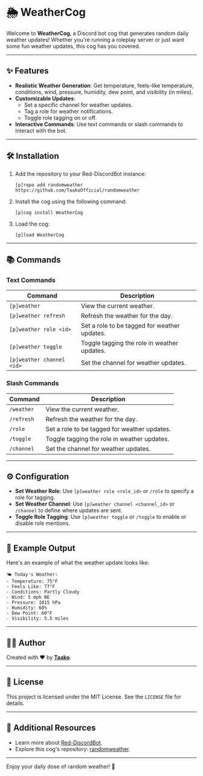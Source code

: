 # 🌦️ WeatherCog

Welcome to **WeatherCog**, a Discord bot cog that generates random daily weather updates! Whether you're running a roleplay server or just want some fun weather updates, this cog has you covered.

---

## ✨ Features

- **Realistic Weather Generation**: Get temperature, feels-like temperature, conditions, wind, pressure, humidity, dew point, and visibility (in miles).
- **Customizable Updates**:
  - Set a specific channel for weather updates.
  - Tag a role for weather notifications.
  - Toggle role tagging on or off.
- **Interactive Commands**: Use text commands or slash commands to interact with the bot.

---

## 🛠️ Installation

1. Add the repository to your Red-DiscordBot instance:
   ```
   [p]repo add randomweather https://github.com/TaakoOfficial/randomweather
   ```
2. Install the cog using the following command:
   ```
   [p]cog install WeatherCog
   ```
3. Load the cog:
   ```
   [p]load WeatherCog
   ```

---

## 📚 Commands

### Text Commands

| Command                  | Description                                      |
| ------------------------ | ------------------------------------------------ |
| `[p]weather`             | View the current weather.                        |
| `[p]weather refresh`     | Refresh the weather for the day.                 |
| `[p]weather role <id>`   | Set a role to be tagged for weather updates.      |
| `[p]weather toggle`      | Toggle tagging the role in weather updates.      |
| `[p]weather channel <id>`| Set the channel for weather updates.             |

### Slash Commands

| Command       | Description                                      |
| ------------- | ------------------------------------------------ |
| `/weather`    | View the current weather.                        |
| `/refresh`    | Refresh the weather for the day.                 |
| `/role`       | Set a role to be tagged for weather updates.      |
| `/toggle`     | Toggle tagging the role in weather updates.      |
| `/channel`    | Set the channel for weather updates.             |

---

## ⚙️ Configuration

- **Set Weather Role**: Use `[p]weather role <role_id>` or `/role` to specify a role for tagging.
- **Set Weather Channel**: Use `[p]weather channel <channel_id>` or `/channel` to define where updates are sent.
- **Toggle Role Tagging**: Use `[p]weather toggle` or `/toggle` to enable or disable role mentions.

---

## 🌟 Example Output

Here's an example of what the weather update looks like:

```
🌤️ Today's Weather:
- Temperature: 75°F
- Feels Like: 77°F
- Conditions: Partly Cloudy
- Wind: 5 mph NE
- Pressure: 1015 hPa
- Humidity: 60%
- Dew Point: 60°F
- Visibility: 5.5 miles
```

---

## 🧑‍💻 Author

Created with ❤️ by [**Taako**](https://github.com/TaakoOfficial).

---

## 📜 License

This project is licensed under the MIT License. See the `LICENSE` file for details.

---

## 🔗 Additional Resources

- Learn more about [Red-DiscordBot](https://github.com/Cog-Creators/Red-DiscordBot/tree/V3/develop).
- Explore this cog's repository: [randomweather](https://github.com/TaakoOfficial/randomweather).

---

Enjoy your daily dose of random weather! 🌈
